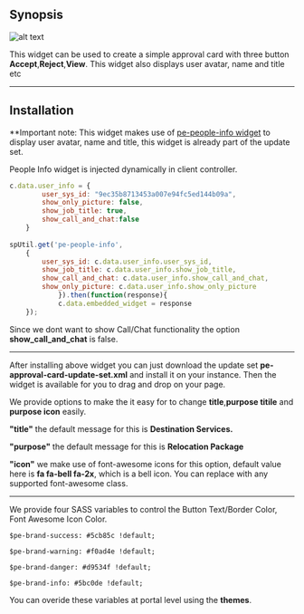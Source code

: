## Synopsis

![alt text](https://gitlab.com/dev-practice/platexp-widget-library/raw/master/images/approval.png "Approval Card Widget")


This widget can be used to create a simple approval card with three button **Accept**,**Reject**,**View**. This widget also displays user avatar, name and title etc

***

## Installation

**Important note: This widget makes use of [pe-people-info widget](https://gitlab.com/dev-practice/platexp-widget-library/tree/master/pe-people-info) to display user avatar, name and title, this widget is already part of the update set.

People Info widget is injected dynamically in client controller.

```javascript
c.data.user_info = {
		user_sys_id: "9ec35b8713453a007e94fc5ed144b09a",
		show_only_picture: false,
		show_job_title: true,
		show_call_and_chat:false
	}
	
spUtil.get('pe-people-info',
	{
		user_sys_id: c.data.user_info.user_sys_id,
		show_job_title: c.data.user_info.show_job_title,
		show_call_and_chat: c.data.user_info.show_call_and_chat,
		show_only_picture: c.data.user_info.show_only_picture
			}).then(function(response){
			c.data.embedded_widget = response
	});
```

Since we dont want to show Call/Chat functionality the option **show_call_and_chat** is false.


***


After installing above widget you can just download the update set **pe-approval-card-update-set.xml** and install it on your instance. Then the widget is available for you to drag and drop on your page.

We provide options to make the it easy for to change **title**,**purpose titile** and **purpose icon** easily.

**"title"** the default message for this is **Destination Services.**

**"purpose"** the default message for this is **Relocation Package**

**"icon"** we make use of font-awesome icons for this option, default value here is **fa fa-bell fa-2x**, which is a bell icon. You can replace with any supported font-awesome class.

***

We provide four SASS variables to control the Button Text/Border Color, Font Awesome Icon Color.

`$pe-brand-success: #5cb85c !default;`

`$pe-brand-warning: #f0ad4e !default;`

`$pe-brand-danger: #d9534f !default;`

`$pe-brand-info: #5bc0de !default;`



You can overide these variables at portal level using the **themes**.





